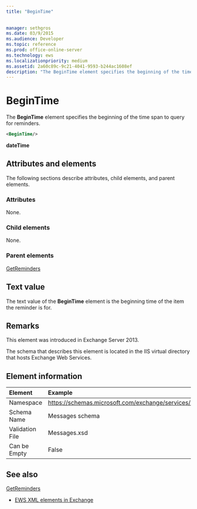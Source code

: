 ```yaml
---
title: "BeginTime"
 
 
manager: sethgros
ms.date: 03/9/2015
ms.audience: Developer
ms.topic: reference
ms.prod: office-online-server
ms.technology: ews
ms.localizationpriority: medium
ms.assetid: 2a60c89c-9c21-4041-9593-b244ac1608ef
description: "The BeginTime element specifies the beginning of the time span to query for reminders."
---
```


# BeginTime

The **BeginTime** element specifies the beginning of the time span to query for reminders. 
  
```XML
<BeginTime/>
```

 **dateTime**
## Attributes and elements

The following sections describe attributes, child elements, and parent elements.
  
### Attributes

None.
  
### Child elements

None.
  
### Parent elements

[GetReminders](getreminders.md)
  
## Text value

The text value of the **BeginTime** element is the beginning time of the item the reminder is for. 
  
## Remarks

This element was introduced in Exchange Server 2013.
  
The schema that describes this element is located in the IIS virtual directory that hosts Exchange Web Services.
  
## Element information

| Element | Example |
|:-----|:-----|
|Namespace  <br/> |https://schemas.microsoft.com/exchange/services/2006/messages  <br/> |
|Schema Name  <br/> |Messages schema  <br/> |
|Validation File  <br/> |Messages.xsd  <br/> |
|Can be Empty  <br/> |False  <br/> |
   
## See also



[GetReminders](getreminders.md)


- [EWS XML elements in Exchange](ews-xml-elements-in-exchange.md)


